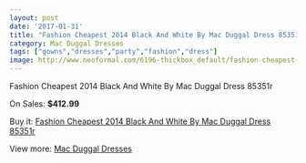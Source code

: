 ```yaml
---
layout: post
date: '2017-01-31'
title: "Fashion Cheapest 2014 Black And White By Mac Duggal Dress 85351r"
category: Mac Duggal Dresses
tags: ["gowns","dresses","party","fashion","dress"]
image: http://www.neoformal.com/6196-thickbox_default/fashion-cheapest-2014-black-and-white-by-mac-duggal-dress-85351r.jpg
---
```

Fashion Cheapest 2014 Black And White By Mac Duggal Dress 85351r

On Sales: **$412.99**
<a href="https://www.neoformal.com/en/mac-duggal-dresses/2257-fashion-cheapest-2014-black-and-white-by-mac-duggal-dress-85351r.html"><amp-img layout="responsive" width="600" height="600" src="//www.neoformal.com/6196-thickbox_default/fashion-cheapest-2014-black-and-white-by-mac-duggal-dress-85351r.jpg" alt="Fashion Cheapest 2014 Black And White By Mac Duggal Dress 85351r 0" /></a>
<a href="https://www.neoformal.com/en/mac-duggal-dresses/2257-fashion-cheapest-2014-black-and-white-by-mac-duggal-dress-85351r.html"><amp-img layout="responsive" width="600" height="600" src="//www.neoformal.com/6197-thickbox_default/fashion-cheapest-2014-black-and-white-by-mac-duggal-dress-85351r.jpg" alt="Fashion Cheapest 2014 Black And White By Mac Duggal Dress 85351r 1" /></a>

Buy it: [Fashion Cheapest 2014 Black And White By Mac Duggal Dress 85351r](https://www.neoformal.com/en/mac-duggal-dresses/2257-fashion-cheapest-2014-black-and-white-by-mac-duggal-dress-85351r.html "Fashion Cheapest 2014 Black And White By Mac Duggal Dress 85351r")

View more: [Mac Duggal Dresses](https://www.neoformal.com/en/18-mac-duggal-dresses "Mac Duggal Dresses")